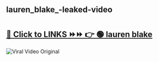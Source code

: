 
 ## lauren_blake_-leaked-video 

# <h2><a href="https://clipsfans.com/lauren_blake_&ref=git">🔗 Click to LINKS ⏩⏩ 👉 🟢 lauren blake  </a></h2>

<a href="https://clipsfans.com/lauren_blake_&ref=git" rel="nofollow" data-target="animated-image.originalLink"><img src="https://i.ibb.co.com/xMMVF88/686577567.gif" alt="Viral Video Original" style="max-width: 100%; display: inline-block;" data-target="animated-image.originalImage"></a>
